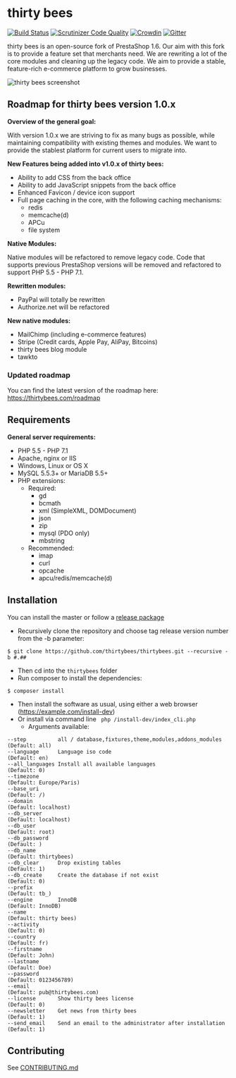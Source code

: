# thirty bees 
[![Build Status](https://travis-ci.org/thirtybees/thirtybees.svg?branch=master)](https://travis-ci.org/thirtybees/thirtybees)
[![Scrutinizer Code Quality](https://scrutinizer-ci.com/g/thirtybees/thirtybees/badges/quality-score.png?b=master)](https://scrutinizer-ci.com/g/thirtybees/thirtybees/?branch=master)
[![Crowdin](https://d322cqt584bo4o.cloudfront.net/thirty-bees/localized.svg)](https://crowdin.com/project/thirty-bees)
[![Gitter](https://img.shields.io/gitter/room/thirtybees/General.svg)](https://gitter.im/thirtybees/General)

thirty bees is an open-source fork of PrestaShop 1.6. Our aim with this fork is to provide a feature set that merchants need. We are rewriting a lot of the core modules and cleaning up the legacy code. We aim to provide a stable, feature-rich e-commerce platform to grow businesses.  

![thirty bees screenshot](https://cloud.githubusercontent.com/assets/6775736/22063185/c5ef8e3c-dd7d-11e6-923c-4b62ac404c86.png)


## Roadmap for thirty bees version 1.0.x

**Overview of the general goal:**

With version 1.0.x we are striving to fix as many bugs as possible, while maintaining compatibility with existing themes and modules. We want to provide the stablest platform for current users to migrate into. 

**New Features being added into v1.0.x of thirty bees:**

* Ability to add CSS from the back office
* Ability to add JavaScript snippets from the back office
* Enhanced Favicon / device icon support
* Full page caching in the core, with the following caching mechanisms:
  * redis
  * memcache(d)
  * APCu
  * file system

**Native Modules:**

Native modules will be refactored to remove legacy code. Code that supports previous PrestaShop versions will be removed and refactored to support PHP 5.5 - PHP 7.1.

**Rewritten modules:**

* PayPal will totally be rewritten
* Authorize.net will be refactored

**New native modules:**

* MailChimp (including e-commerce features)
* Stripe (Credit cards, Apple Pay, AliPay, Bitcoins)
* thirty bees blog module
* tawkto

### Updated roadmap
You can find the latest version of the roadmap here: https://thirtybees.com/roadmap

## Requirements
**General server requirements:**

- PHP 5.5 - PHP 7.1
- Apache, nginx or IIS
- Windows, Linux or OS X
- MySQL 5.5.3+ or MariaDB 5.5+
- PHP extensions:
  - Required:
    - gd
    - bcmath
    - xml (SimpleXML, DOMDocument)
    - json
    - zip
    - mysql (PDO only)
    - mbstring
  - Recommended:
    - imap
    - curl
    - opcache
    - apcu/redis/memcache(d)

## Installation
You can install the master or follow a [release package](https://github.com/thirtybees/thirtybees/releases) 
- Recursively clone the repository and choose tag release version number from the -b parameter:
```shell
$ git clone https://github.com/thirtybees/thirtybees.git --recursive -b #.##
```
- Then cd into the `thirtybees` folder
- Run composer to install the dependencies:
```shell
$ composer install
```
- Then install the software as usual, using either a web browser (https://example.com/install-dev) 
- Or install via command line 
``` php /install-dev/index_cli.php```
    - Arguments available:
```
--step          all / database,fixtures,theme,modules,addons_modules    (Default: all)
--language      Language iso code                                       (Default: en)
--all_languages Install all available languages                         (Default: 0)
--timezone                                                              (Default: Europe/Paris)
--base_uri                                                              (Default: /)
--domain                                                                (Default: localhost)
--db_server                                                             (Default: localhost)
--db_user                                                               (Default: root)
--db_password                                                           (Default: )
--db_name                                                               (Default: thirtybees)
--db_clear      Drop existing tables                                    (Default: 1)
--db_create     Create the database if not exist                        (Default: 0)
--prefix                                                                (Default: tb_)
--engine        InnoDB                                                  (Default: InnoDB)
--name                                                                  (Default: thirty bees)
--activity                                                              (Default: 0)
--country                                                               (Default: fr)
--firstname                                                             (Default: John)
--lastname                                                              (Default: Doe)
--password                                                              (Default: 0123456789)
--email                                                                 (Default: pub@thirtybees.com)
--license       Show thirty bees license                                (Default: 0)
--newsletter    Get news from thirty bees                               (Default: 1)
--send_email    Send an email to the administrator after installation   (Default: 1)
```

## Contributing
See [CONTRIBUTING.md](CONTRIBUTING.md)
